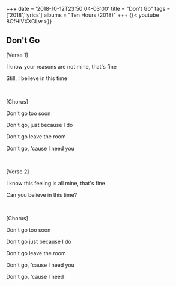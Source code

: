 +++
date = '2018-10-12T23:50:04-03:00'
title = "Don't Go"
tags = ['2018','lyrics']
albums = "Ten Hours (2018)"
+++
{{< youtube 8CfHIVXXGLw >}}

## Don't Go

[Verse 1]

I know your reasons are not mine, that's fine

Still, I believe in this time

&nbsp;

[Chorus]

Don't go too soon

Don't go, just because I do

Don't go leave the room

Don't go, 'cause I need you


&nbsp;

[Verse 2]

I know this feeling is all mine, that's fine

Can you believe in this time?


&nbsp;

[Chorus]

Don't go too soon

Don't go just because I do

Don't go leave the room

Don't go, 'cause I need you

Don't go, 'cause I need